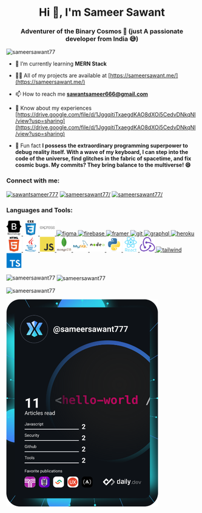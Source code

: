 <h1 align="center">Hi 👋, I'm Sameer Sawant</h1>
<h3 align="center">Adventurer of the Binary Cosmos 🚀 (just A passionate developer from India 😅)</h3>

<p align="left"> <img src="https://komarev.com/ghpvc/?username=sameersawant77&label=Profile%20views&color=0e75b6&style=flat" alt="sameersawant77" /> </p>

- 🌱 I’m currently learning **MERN Stack**

- 👨‍💻 All of my projects are available at [https://sameersawant.me/](https://sameersawant.me/)

- 📫 How to reach me **sawantsameer666@gmail.com**

- 📄 Know about my experiences [https://drive.google.com/file/d/1JggqitiTxaegdKAO8dXOi5CedvDNkqNI/view?usp=sharing](https://drive.google.com/file/d/1JggqitiTxaegdKAO8dXOi5CedvDNkqNI/view?usp=sharing)

- 🚀 Fun fact **I possess the extraordinary programming superpower to debug reality itself. With a wave of my keyboard, I can step into the code of the universe, find glitches in the fabric of spacetime, and fix cosmic bugs. My commits? They bring balance to the multiverse! 😄**

<h3 align="left">Connect with me:</h3>
<p align="left">
<a href="https://twitter.com/sawantsameer777" target="blank"><img align="center" src="https://raw.githubusercontent.com/rahuldkjain/github-profile-readme-generator/master/src/images/icons/Social/twitter.svg" alt="sawantsameer777" height="30" width="40" /></a>
<a href="https://linkedin.com/in/sameersawant77/" target="blank"><img align="center" src="https://raw.githubusercontent.com/rahuldkjain/github-profile-readme-generator/master/src/images/icons/Social/linked-in-alt.svg" alt="sameersawant77/" height="30" width="40" /></a>
<a href="https://www.leetcode.com/sameersawant77/" target="blank"><img align="center" src="https://raw.githubusercontent.com/rahuldkjain/github-profile-readme-generator/master/src/images/icons/Social/leet-code.svg" alt="sameersawant77/" height="30" width="40" /></a>
</p>

<h3 align="left">Languages and Tools:</h3>
<p align="left"> <a href="https://getbootstrap.com" target="_blank" rel="noreferrer"> <img src="https://raw.githubusercontent.com/devicons/devicon/master/icons/bootstrap/bootstrap-plain-wordmark.svg" alt="bootstrap" width="40" height="40"/> </a> <a href="https://www.w3schools.com/css/" target="_blank" rel="noreferrer"> <img src="https://raw.githubusercontent.com/devicons/devicon/master/icons/css3/css3-original-wordmark.svg" alt="css3" width="40" height="40"/> </a> <a href="https://expressjs.com" target="_blank" rel="noreferrer"> <img src="https://raw.githubusercontent.com/devicons/devicon/master/icons/express/express-original-wordmark.svg" alt="express" width="40" height="40"/> </a> <a href="https://www.figma.com/" target="_blank" rel="noreferrer"> <img src="https://www.vectorlogo.zone/logos/figma/figma-icon.svg" alt="figma" width="40" height="40"/> </a> <a href="https://firebase.google.com/" target="_blank" rel="noreferrer"> <img src="https://www.vectorlogo.zone/logos/firebase/firebase-icon.svg" alt="firebase" width="40" height="40"/> </a> <a href="https://www.framer.com/" target="_blank" rel="noreferrer"> <img src="https://www.vectorlogo.zone/logos/framer/framer-icon.svg" alt="framer" width="40" height="40"/> </a> <a href="https://git-scm.com/" target="_blank" rel="noreferrer"> <img src="https://www.vectorlogo.zone/logos/git-scm/git-scm-icon.svg" alt="git" width="40" height="40"/> </a> <a href="https://graphql.org" target="_blank" rel="noreferrer"> <img src="https://www.vectorlogo.zone/logos/graphql/graphql-icon.svg" alt="graphql" width="40" height="40"/> </a> <a href="https://heroku.com" target="_blank" rel="noreferrer"> <img src="https://www.vectorlogo.zone/logos/heroku/heroku-icon.svg" alt="heroku" width="40" height="40"/> </a> <a href="https://www.w3.org/html/" target="_blank" rel="noreferrer"> <img src="https://raw.githubusercontent.com/devicons/devicon/master/icons/html5/html5-original-wordmark.svg" alt="html5" width="40" height="40"/> </a> <a href="https://www.java.com" target="_blank" rel="noreferrer"> <img src="https://raw.githubusercontent.com/devicons/devicon/master/icons/java/java-original.svg" alt="java" width="40" height="40"/> </a> <a href="https://developer.mozilla.org/en-US/docs/Web/JavaScript" target="_blank" rel="noreferrer"> <img src="https://raw.githubusercontent.com/devicons/devicon/master/icons/javascript/javascript-original.svg" alt="javascript" width="40" height="40"/> </a> <a href="https://www.mongodb.com/" target="_blank" rel="noreferrer"> <img src="https://raw.githubusercontent.com/devicons/devicon/master/icons/mongodb/mongodb-original-wordmark.svg" alt="mongodb" width="40" height="40"/> </a> <a href="https://www.mysql.com/" target="_blank" rel="noreferrer"> <img src="https://raw.githubusercontent.com/devicons/devicon/master/icons/mysql/mysql-original-wordmark.svg" alt="mysql" width="40" height="40"/> </a> <a href="https://nodejs.org" target="_blank" rel="noreferrer"> <img src="https://raw.githubusercontent.com/devicons/devicon/master/icons/nodejs/nodejs-original-wordmark.svg" alt="nodejs" width="40" height="40"/> </a> <a href="https://www.python.org" target="_blank" rel="noreferrer"> <img src="https://raw.githubusercontent.com/devicons/devicon/master/icons/python/python-original.svg" alt="python" width="40" height="40"/> </a> <a href="https://reactjs.org/" target="_blank" rel="noreferrer"> <img src="https://raw.githubusercontent.com/devicons/devicon/master/icons/react/react-original-wordmark.svg" alt="react" width="40" height="40"/> </a> <a href="https://redux.js.org" target="_blank" rel="noreferrer"> <img src="https://raw.githubusercontent.com/devicons/devicon/master/icons/redux/redux-original.svg" alt="redux" width="40" height="40"/> </a> <a href="https://tailwindcss.com/" target="_blank" rel="noreferrer"> <img src="https://www.vectorlogo.zone/logos/tailwindcss/tailwindcss-icon.svg" alt="tailwind" width="40" height="40"/> </a> <a href="https://www.typescriptlang.org/" target="_blank" rel="noreferrer"> <img src="https://raw.githubusercontent.com/devicons/devicon/master/icons/typescript/typescript-original.svg" alt="typescript" width="40" height="40"/> </a> </p>

<p><img align="left" src="https://github-readme-stats.vercel.app/api/top-langs?username=sameersawant77&show_icons=true&locale=en&layout=compact" alt="sameersawant77" /></p>

<p>&nbsp;<img align="center" src="https://github-readme-stats.vercel.app/api?username=sameersawant77&show_icons=true&locale=en" alt="sameersawant77" /></p>

<p><img align="center" src="https://github-readme-streak-stats.herokuapp.com/?user=sameersawant77&" alt="sameersawant77" /></p>

<a href="https://app.daily.dev/sameersawant777"><img src="https://github.com/Sameersawant77/Sameersawant77/blob/main/devcard.svg" width="400" alt="Sameer Sawant's Dev Card"/></a>
